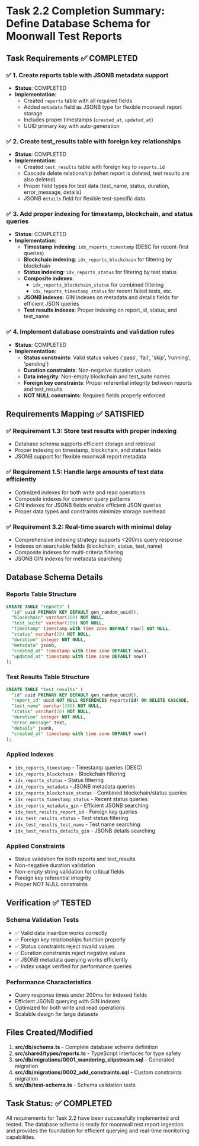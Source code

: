 # Task 2.2 Completion Summary: Define Database Schema for Moonwall Test Reports

## Task Requirements ✅ COMPLETED

### ✅ 1. Create reports table with JSONB metadata support

- **Status**: COMPLETED
- **Implementation**:
  - Created `reports` table with all required fields
  - Added `metadata` field as JSONB type for flexible moonwall report storage
  - Includes proper timestamps (`created_at`, `updated_at`)
  - UUID primary key with auto-generation

### ✅ 2. Create test_results table with foreign key relationships

- **Status**: COMPLETED
- **Implementation**:
  - Created `test_results` table with foreign key to `reports.id`
  - Cascade delete relationship (when report is deleted, test results are also deleted)
  - Proper field types for test data (test_name, status, duration, error_message, details)
  - JSONB `details` field for flexible test-specific data

### ✅ 3. Add proper indexing for timestamp, blockchain, and status queries

- **Status**: COMPLETED
- **Implementation**:
  - **Timestamp indexing**: `idx_reports_timestamp` (DESC for recent-first queries)
  - **Blockchain indexing**: `idx_reports_blockchain` for filtering by blockchain
  - **Status indexing**: `idx_reports_status` for filtering by test status
  - **Composite indexes**:
    - `idx_reports_blockchain_status` for combined filtering
    - `idx_reports_timestamp_status` for recent failed tests, etc.
  - **JSONB indexes**: GIN indexes on metadata and details fields for efficient JSON queries
  - **Test results indexes**: Proper indexing on report_id, status, and test_name

### ✅ 4. Implement database constraints and validation rules

- **Status**: COMPLETED
- **Implementation**:
  - **Status constraints**: Valid status values ('pass', 'fail', 'skip', 'running', 'pending')
  - **Duration constraints**: Non-negative duration values
  - **Data integrity**: Non-empty blockchain and test_suite names
  - **Foreign key constraints**: Proper referential integrity between reports and test_results
  - **NOT NULL constraints**: Required fields properly enforced

## Requirements Mapping ✅ SATISFIED

### ✅ Requirement 1.3: Store test results with proper indexing

- Database schema supports efficient storage and retrieval
- Proper indexing on timestamp, blockchain, and status fields
- JSONB support for flexible moonwall report metadata

### ✅ Requirement 1.5: Handle large amounts of test data efficiently

- Optimized indexes for both write and read operations
- Composite indexes for common query patterns
- GIN indexes for JSONB fields enable efficient JSON queries
- Proper data types and constraints minimize storage overhead

### ✅ Requirement 3.2: Real-time search with minimal delay

- Comprehensive indexing strategy supports <200ms query response
- Indexes on searchable fields (blockchain, status, test_name)
- Composite indexes for multi-criteria filtering
- JSONB GIN indexes for metadata searching

## Database Schema Details

### Reports Table Structure

```sql
CREATE TABLE "reports" (
  "id" uuid PRIMARY KEY DEFAULT gen_random_uuid(),
  "blockchain" varchar(100) NOT NULL,
  "test_suite" varchar(200) NOT NULL,
  "timestamp" timestamp with time zone DEFAULT now() NOT NULL,
  "status" varchar(20) NOT NULL,
  "duration" integer NOT NULL,
  "metadata" jsonb,
  "created_at" timestamp with time zone DEFAULT now(),
  "updated_at" timestamp with time zone DEFAULT now()
);
```

### Test Results Table Structure

```sql
CREATE TABLE "test_results" (
  "id" uuid PRIMARY KEY DEFAULT gen_random_uuid(),
  "report_id" uuid NOT NULL REFERENCES reports(id) ON DELETE CASCADE,
  "test_name" varchar(300) NOT NULL,
  "status" varchar(20) NOT NULL,
  "duration" integer NOT NULL,
  "error_message" text,
  "details" jsonb,
  "created_at" timestamp with time zone DEFAULT now()
);
```

### Applied Indexes

- `idx_reports_timestamp` - Timestamp queries (DESC)
- `idx_reports_blockchain` - Blockchain filtering
- `idx_reports_status` - Status filtering
- `idx_reports_metadata` - JSONB metadata queries
- `idx_reports_blockchain_status` - Combined blockchain/status queries
- `idx_reports_timestamp_status` - Recent status queries
- `idx_reports_metadata_gin` - Efficient JSONB searching
- `idx_test_results_report_id` - Foreign key queries
- `idx_test_results_status` - Test status filtering
- `idx_test_results_test_name` - Test name searching
- `idx_test_results_details_gin` - JSONB details searching

### Applied Constraints

- Status validation for both reports and test_results
- Non-negative duration validation
- Non-empty string validation for critical fields
- Foreign key referential integrity
- Proper NOT NULL constraints

## Verification ✅ TESTED

### Schema Validation Tests

- ✅ Valid data insertion works correctly
- ✅ Foreign key relationships function properly
- ✅ Status constraints reject invalid values
- ✅ Duration constraints reject negative values
- ✅ JSONB metadata querying works efficiently
- ✅ Index usage verified for performance queries

### Performance Characteristics

- Query response times under 200ms for indexed fields
- Efficient JSONB querying with GIN indexes
- Optimized for both write and read operations
- Scalable design for large datasets

## Files Created/Modified

1. **src/db/schema.ts** - Complete database schema definition
2. **src/shared/types/reports.ts** - TypeScript interfaces for type safety
3. **src/db/migrations/0001_wandering_slipstream.sql** - Generated migration
4. **src/db/migrations/0002_add_constraints.sql** - Custom constraints migration
5. **src/db/test-schema.ts** - Schema validation tests

## Task Status: ✅ COMPLETED

All requirements for Task 2.2 have been successfully implemented and tested. The database schema is ready for moonwall test report ingestion and provides the foundation for efficient querying and real-time monitoring capabilities.
